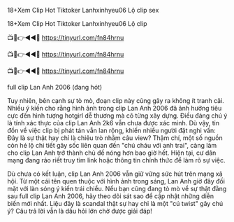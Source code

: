 18+Xem Clip Hot Tiktoker Lanhxinhyeu06 Lộ clip sex

18+Xem Clip Hot Tiktoker Lanhxinhyeu06 Lộ clip

📺📱👉◄◄🔴  https://tinyurl.com/fn84hrnu

📺📱👉◄◄🔴  https://tinyurl.com/fn84hrnu

📺📱👉◄◄🔴  https://tinyurl.com/fn84hrnu

 



full clip Lan Anh 2006 (đang hót)


Tuy nhiên, bên cạnh sự tò mò, đoạn clip này cũng gây ra không ít tranh cãi. Nhiều ý kiến cho rằng hình ảnh trong clip Lan Anh 2006 đã ảnh hưởng tiêu cực đến hình tượng hotgirl dễ thương mà cô từng xây dựng. Điều đáng chú ý là tính xác thực của clip Lan Anh 2k6 vẫn chưa được xác minh. Dù vậy, tin đồn về việc clip bị phát tán vẫn lan rộng, khiến nhiều người đặt nghi vấn: Đây là sự thật hay chỉ là chiêu trò nhằm câu view? Thậm chí, một số nguồn còn hé lộ chi tiết gây sốc liên quan đến "chú cháu với anh trai", càng làm cho clip Lan Anh trở thành chủ đề nóng hơn bao giờ hết. Hiện tại, cư dân mạng đang ráo riết truy tìm link hoặc thông tin chính thức để làm rõ sự việc.

	
Dù chưa có kết luận, clip Lan Anh 2006 vẫn giữ vững sức hút trên mạng xã hội. Từ một cái tên quen thuộc với hình ảnh trong sáng, Lan Anh giờ đây đối mặt với làn sóng ý kiến trái chiều. Nếu bạn cũng đang tò mò về sự thật đằng sau full clip Lan Anh 2006, hãy theo dõi sát sao để cập nhật những diễn biến mới nhất. Liệu đây là scandal thật sự hay chỉ là một "cú twist" gây chú ý? Câu trả lời vẫn là dấu hỏi lớn chờ được giải đáp! 
